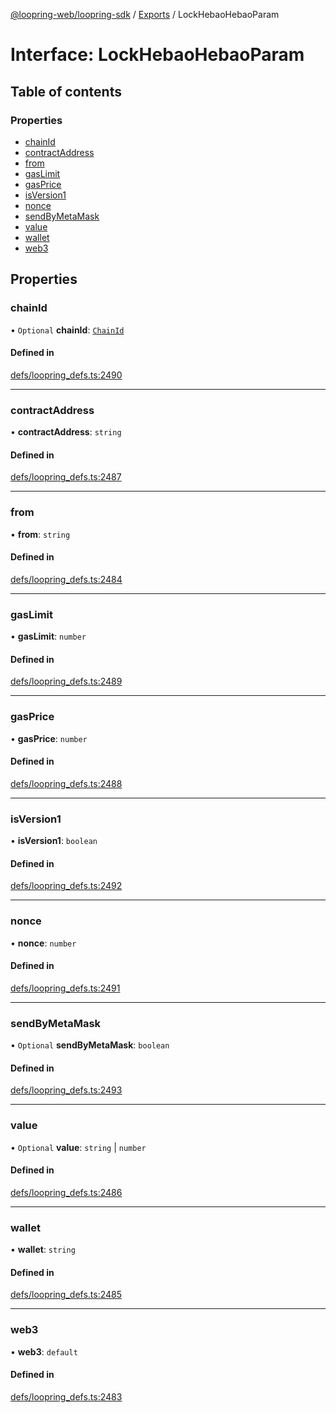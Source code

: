 [@loopring-web/loopring-sdk](../README.md) / [Exports](../modules.md) / LockHebaoHebaoParam

# Interface: LockHebaoHebaoParam

## Table of contents

### Properties

- [chainId](LockHebaoHebaoParam.md#chainid)
- [contractAddress](LockHebaoHebaoParam.md#contractaddress)
- [from](LockHebaoHebaoParam.md#from)
- [gasLimit](LockHebaoHebaoParam.md#gaslimit)
- [gasPrice](LockHebaoHebaoParam.md#gasprice)
- [isVersion1](LockHebaoHebaoParam.md#isversion1)
- [nonce](LockHebaoHebaoParam.md#nonce)
- [sendByMetaMask](LockHebaoHebaoParam.md#sendbymetamask)
- [value](LockHebaoHebaoParam.md#value)
- [wallet](LockHebaoHebaoParam.md#wallet)
- [web3](LockHebaoHebaoParam.md#web3)

## Properties

### chainId

• `Optional` **chainId**: [`ChainId`](../enums/ChainId.md)

#### Defined in

[defs/loopring_defs.ts:2490](https://github.com/Loopring/loopring_sdk/blob/fd60be9/src/defs/loopring_defs.ts#L2490)

___

### contractAddress

• **contractAddress**: `string`

#### Defined in

[defs/loopring_defs.ts:2487](https://github.com/Loopring/loopring_sdk/blob/fd60be9/src/defs/loopring_defs.ts#L2487)

___

### from

• **from**: `string`

#### Defined in

[defs/loopring_defs.ts:2484](https://github.com/Loopring/loopring_sdk/blob/fd60be9/src/defs/loopring_defs.ts#L2484)

___

### gasLimit

• **gasLimit**: `number`

#### Defined in

[defs/loopring_defs.ts:2489](https://github.com/Loopring/loopring_sdk/blob/fd60be9/src/defs/loopring_defs.ts#L2489)

___

### gasPrice

• **gasPrice**: `number`

#### Defined in

[defs/loopring_defs.ts:2488](https://github.com/Loopring/loopring_sdk/blob/fd60be9/src/defs/loopring_defs.ts#L2488)

___

### isVersion1

• **isVersion1**: `boolean`

#### Defined in

[defs/loopring_defs.ts:2492](https://github.com/Loopring/loopring_sdk/blob/fd60be9/src/defs/loopring_defs.ts#L2492)

___

### nonce

• **nonce**: `number`

#### Defined in

[defs/loopring_defs.ts:2491](https://github.com/Loopring/loopring_sdk/blob/fd60be9/src/defs/loopring_defs.ts#L2491)

___

### sendByMetaMask

• `Optional` **sendByMetaMask**: `boolean`

#### Defined in

[defs/loopring_defs.ts:2493](https://github.com/Loopring/loopring_sdk/blob/fd60be9/src/defs/loopring_defs.ts#L2493)

___

### value

• `Optional` **value**: `string` \| `number`

#### Defined in

[defs/loopring_defs.ts:2486](https://github.com/Loopring/loopring_sdk/blob/fd60be9/src/defs/loopring_defs.ts#L2486)

___

### wallet

• **wallet**: `string`

#### Defined in

[defs/loopring_defs.ts:2485](https://github.com/Loopring/loopring_sdk/blob/fd60be9/src/defs/loopring_defs.ts#L2485)

___

### web3

• **web3**: `default`

#### Defined in

[defs/loopring_defs.ts:2483](https://github.com/Loopring/loopring_sdk/blob/fd60be9/src/defs/loopring_defs.ts#L2483)
